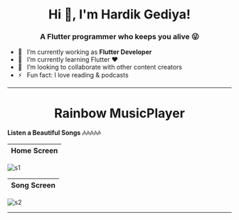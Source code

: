 <h1 align="center"> Hi 👋, I'm Hardik Gediya!</a></h1>
<h3 align="center">A Flutter programmer who keeps you alive 😜</h3>


- 🔭 &ensp;I’m currently working as **Flutter Developer**
- 🌱 &ensp;I’m currently learning Flutter ❤️
- 👯 &ensp;I’m looking to collaborate with other content creators
- ⚡ &ensp;Fun fact: I love reading & podcasts

----------------------------------------------------------------------


<h1 align="center">Rainbow MusicPlayer</a></h1>

**Listen a Beautiful Songs 🎶🎶🎶🎶🎶**

Home Screen        | 
:-------------------------:|
![s1](https://user-images.githubusercontent.com/77672442/172060079-536c1b91-dcf3-4500-94e6-042930e6d771.jpg)


Song Screen        | 
:-------------------------:|
![s2](https://user-images.githubusercontent.com/77672442/172060074-a13aa7ec-9587-4ca9-bd29-2244ea96be6e.jpg)









----------------------------------------------------------------------



